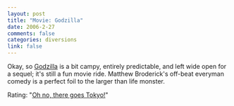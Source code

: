 ```yaml
--- 
layout: post
title: "Movie: Godzilla"
date: 2006-2-27
comments: false
categories: diversions
link: false
---
```

Okay, so <a href="http://imdb.com/title/tt0120685/" title="Godzilla">Godzilla</a> is a bit campy, entirely predictable, and left wide open for a sequel; it's still a fun movie ride. Matthew Broderick's off-beat everyman comedy is a perfect foil to the larger than life monster.

Rating: "<a href="http://www.sing365.com/music/lyric.nsf/GODZILLA-lyrics-Blue-Oyster-Cult/439EC33DBF214DC848256A1000088535" title="Blue Oyster Cult - Godzilla lyrics">Oh no, there goes Tokyo!</a>"
